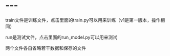 # ---
train文件是训练文件，点击里面的train.py可以用来训练（v1是第一版本，操作相同）

run是测试文件，点击里面的run_model.py可以用来测试

两个文件各自省略若干数据和保存的文件

